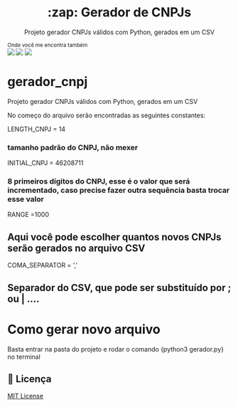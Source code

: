 <p align="center">
  <h1 align="center">:zap: Gerador de CNPJs</h2>
  <p align="center">Projeto gerador CNPJs válidos com Python, gerados em um CSV</p>
</p>

<sub>Onde você me encontra também<br> 
    [<img src = "https://img.shields.io/badge/github-black.svg?&style=for-the-badge&logo=github&logoColor=white">](https://github.com/daniloaluiz)
    [<img src="https://img.shields.io/badge/linkedin-%230077B5.svg?&style=for-the-badge&logo=linkedin&logoColor=white" />](https://www.linkedin.com/in/daniloaluiz/) 
    [<img src = "https://img.shields.io/badge/instagram-%23E4405F.svg?&style=for-the-badge&logo=instagram&logoColor=white">](https://www.instagram.com/daniloaluiz/) 
</sub>
# gerador_cnpj
Projeto gerador CNPJs válidos com Python, gerados em um CSV

No começo do arquivo serão encontradas as seguintes constantes:

LENGTH_CNPJ = 14  
### tamanho padrão do CNPJ, não mexer

INITIAL_CNPJ = 46208711
### 8 primeiros dígitos do CNPJ, esse é o valor que será incrementado, caso precise fazer outra sequência basta trocar esse valor

RANGE =1000
## Aqui você pode escolher quantos novos CNPJs serão gerados no arquivo CSV
COMA_SEPARATOR = ','
## Separador do CSV, que pode ser substituído por ; ou | ....

# Como gerar novo arquivo
Basta entrar na pasta do projeto e rodar o comando {python3 gerador.py} no terminal

## :pushpin: Licença
[MIT License](/LICENSE) <br>
